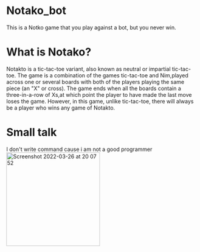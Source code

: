 # Notako_bot
This is a Notko game that you play against a bot, but you never win.

# What is Notako?
Notakto is a tic-tac-toe variant, also known as neutral or impartial tic-tac-toe. The game is a combination of the games tic-tac-toe and Nim,played across one or several boards with both of the players playing the same piece (an "X" or cross). The game ends when all the boards contain a three-in-a-row of Xs,at which point the player to have made the last move loses the game. However, in this game, unlike tic-tac-toe, there will always be a player who wins any game of Notakto.

# Small talk

I don't write command cause i am not a good programmer
<img width="246" alt="Screenshot 2022-03-26 at 20 07 52" src="https://user-images.githubusercontent.com/71874669/160238680-bbb2aa01-efc3-4c92-b647-ba52516848cc.png">
